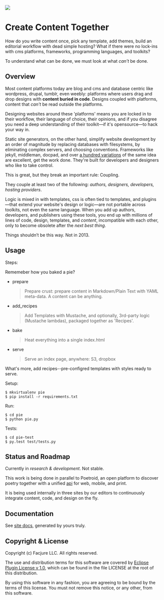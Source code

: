 <img src="https://secure.travis-ci.org/Facjure/frozen-pie.png?branch=master" style="max-width:100%;">

# Create Content Together

How do you write content once, pick any template, add themes, build an editorial workflow with dead simple hosting? What if there were no lock-ins with cms platforms, frameworks, programming languages, and toolkits?

To understand what can be done, we must look at what _can't_ be done.

## Overview

Most content platforms today are blog and cms and database centric like wordpress, drupal, tumblr, even weebly: platforms where users drag and drop designs with **content buried in code**. Designs coupled with platforms, content that _can't_ be read outside the platforms.

Designing websites around these 'platforms' means you are locked in to their workflow, their language of choice, their opinions, and if you disagree you need a deep understanding of their toolkit—if it's opensource—to hack your way in.

Static site generators, on the other hand, simplify website development by an order of magnitude by replacing databases with filesystems, by eliminating complex servers, and choosing conventions. Frameworks like jekyll, middleman, docpad, and over [a hundred variations](http://nanoc.ws/about/) of the same idea are excellent, get the work done. They're built for developers and designers who like to take control.

This is great, but they break an important rule: Coupling.

They couple at least two of the following: _authors, designers, developers, hosting providers_.

Logic is mixed in with templates, css is often tied to templates, and plugins—that extend your website's design or logic—are not portable across toolkits, not even the same language. When you add up authors, developers, and publishers using these tools, you end up with millions of lines of code, design, templates, and _content_, incompatible with each other, only to become obsolete after the _next best thing_.

Things shouldn’t be this way. Not in 2013.

## Usage

Steps:

Rememeber how you baked a pie?

- prepare
  > Prepare crust: prepare content in Markdown/Plain Text with YAML meta-data. A content can be anything.

- add_recipes
  > Add Templates with Mustache, and optionally, 3rd-party logic (Mustache lambdas), packaged together as 'Recipes'.

- bake
  > Heat everything into a single index.html

- serve
  > Serve an index page, anywhere: S3, dropbox

What's more, add recipes--pre-configred templates with styles ready to serve.

Setup:

    $ mkvirtualenv pie
    $ pip install -r requirements.txt

Run:

    $ cd pie
    $ python pie.py

Tests:

    $ cd pie-test
    $ py.test test/tests.py

## Status and Roadmap

Currently in *research & development*. Not stable.

This work is being done in parallel to Poetroid, an open platform to discover poetry together with a unified [api](http://en.wikipedia.org/wiki/Application_programming_interface) for web, mobile, and print.

It is being used internally in three sites by our editors to continuously integrate content, code, and design on the fly.

## Documentation

See [site docs](http://priyatam.github.io/literatte/), generated by yours truly.

## Copyright & License

Copyright (c) Facjure LLC. All rights reserved.

The use and distribution terms for this software are covered by [Eclipse Plugin License v 1.0]((http://opensource.org/licenses/eclipse-1.0.php)), which can be found in the file LICENSE at the root of this distribution.

By using this software in any fashion, you are agreeing to be bound by the terms of this license. You must not remove this notice, or any other, from this software.

